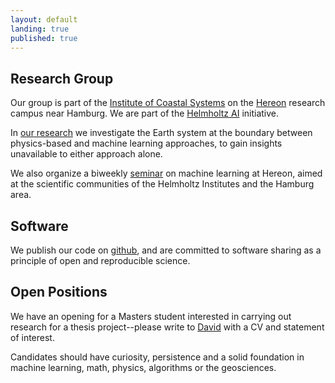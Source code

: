 ```yaml
---
layout: default
landing: true
published: true
---
```


## Research Group
Our group is part of the [Institute of Coastal Systems](https://hereon.de/institutes/coastal_systems_analysis_modeling/index.php.en) on the [Hereon](https://www.hereon.de/index.php.en) research campus near Hamburg. We are part of the [Helmholtz AI](https://www.helmholtz.ai/) initiative.

In [our research](research.html) we investigate the Earth system at the boundary between physics-based and machine learning approaches, to gain insights unavailable to either approach alone.

We also organize a biweekly [seminar](seminar.html) on machine learning at Hereon, aimed at the scientific communities of the Helmholtz Institutes and the Hamburg area.

## Software
We publish our code on [github](https://github.com/m-dml), and are committed to software sharing as a principle of open and reproducible science.

## Open Positions
We have an opening for a Masters student interested in carrying out research for a thesis project--please write to [David](mailto:david.greenberg@hereon.de) with a CV and statement of interest.

Candidates should have curiosity, persistence and a solid foundation in machine learning, math, physics, algorithms or the geosciences.
